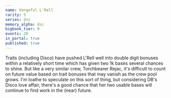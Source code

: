 ```yaml
---
name: Vengeful L'Rell
rarity: 5
series: dsc
memory_alpha: dsc
bigbook_tier: 9
events: 20
in_portal: true
published: true
---
```


Traits (including Disco) have pushed L'Rell well into double digit bonuses within a relatively short time which has given two 1k bases several chances to shine. But like a very similar crew, Torchbearer Rejac, it's difficult to count on future value based on trait bonuses that may vanish as the crew pool grows. I'm loathe to speculate on this sort of thing, but considering DB's Disco love affair, there's a good chance that her two usable bases will continue to find work in the (near) future.
